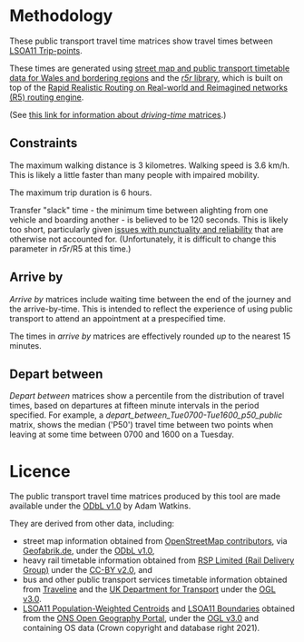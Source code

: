 

# Methodology
These public transport travel time matrices show travel times between [LSOA11 Trip-points](https://github.com/stupidpupil/wales_lsoa_trip_points).

These times are generated using [street map and public transport timetable data for Wales and bordering regions](https://stupidpupil.github.io/wales_ish_otp_graph/)
and the [*r5r* library](https://ipeagit.github.io/r5r/), which is built on top of the 
[Rapid Realistic Routing on Real-world and Reimagined networks (R5) routing engine](https://github.com/conveyal/r5).

(See [this link for information about *driving-time* matrices](https://github.com/stupidpupil/wales_ish_osrm_runner/tree/matrix-releases).)

## Constraints

The maximum walking distance is 3 kilometres. Walking speed is 3.6 km/h. This is likely a little faster than many people with impaired mobility.

The maximum trip duration is 6 hours. 

Transfer "slack" time - the minimum time between alighting from one vehicle and boarding another - is believed to be 120 seconds. This is likely too short, particularly given [issues with punctuality and reliability](https://gov.wales/sites/default/files/consultations/2020-11/supporting-information-transport-data-and-trends.pdf#page=23) that are otherwise not accounted for. (Unfortunately, it is difficult to change this parameter in *r5r*/R5 at this time.)

## Arrive by
*Arrive by* matrices include waiting time between the end of the journey and the arrive-by-time. This is intended to reflect the experience of using public transport to attend an appointment at a prespecified time.

The times in *arrive by* matrices are effectively rounded *up* to the nearest 15 minutes.

## Depart between
*Depart between* matrices show a percentile from the distribution of travel times, based on departures at fifteen minute intervals in the period specified. For example, a *depart_between_Tue0700-Tue1600_p50_public* matrix, shows the median ('P50') travel time between two points when leaving at some time between 0700 and 1600 on a Tuesday.

# Licence

The public transport travel time matrices produced by this tool are made available under the [ODbL v1.0](https://opendatacommons.org/licenses/odbl/1-0/) by Adam Watkins.

They are derived from other data, including:
- street map information obtained from [OpenStreetMap contributors](https://www.openstreetmap.org/copyright), via [Geofabrik.de](https://download.geofabrik.de/europe/great-britain.html), under the [ODbL v1.0](https://opendatacommons.org/licenses/odbl/1-0/),
- heavy rail timetable information obtained from [RSP Limited (Rail Delivery Group)](http://data.atoc.org/) under the [CC-BY v2.0](https://creativecommons.org/licenses/by/2.0/uk/legalcode), and
- bus and other public transport services timetable information obtained from [Traveline](https://www.travelinedata.org.uk/traveline-open-data/traveline-national-dataset/) and the [UK Department for Transport](https://data.bus-data.dft.gov.uk/) under the [OGL v3.0](https://www.nationalarchives.gov.uk/doc/open-government-licence/version/3/).
- [LSOA11 Population-Weighted Centroids](https://geoportal.statistics.gov.uk/datasets/ons::lower-layer-super-output-areas-december-2011-population-weighted-centroids/about) and [LSOA11 Boundaries](https://geoportal.statistics.gov.uk/datasets/ons::lower-layer-super-output-areas-december-2011-boundaries-super-generalised-clipped-bsc-ew-v3/about) obtained from the [ONS Open Geography Portal](https://geoportal.statistics.gov.uk/), under the [OGL v3.0](https://www.ons.gov.uk/methodology/geography/licences) and containing OS data (Crown copyright and database right 2021).
